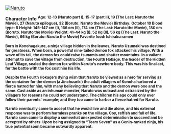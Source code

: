 [![Naruto]()]()

**Character Info**
<b>
<sup>
Age: 12-13 (Naruto part I), 15-17 (part II), 19 (The Last: Naruto the Movie), 27 (Naruto epilogue), 32 (Boruto: Naruto the Movie)
Birthday: October 10
Blood type: B
Height: 145–147 cm (I), 166 cm (II), 174 cm (The Last: Naruto the Movie), 180 cm (Boruto: Naruto the Movie)
Weight: 41–44 kg (I), 52 kg (II), 56 kg (The Last: Naruto the Movie), 66 kg (Boruto: Naruto the Movie)
Favorite food: Ichiraku ramen
</sup>

<p>

<sub>
Born in Konohagakure, a ninja village hidden in the leaves, Naruto Uzumaki was destined for greatness. When born, a powerful nine-tailed demon fox attacked his village. With a wave of its tail, the demon fox could raise tsunamis and shatter mountains. In a valiant attempt to save the village from destruction, the Fourth Hokage, the leader of the Hidden Leaf Village, sealed the demon fox within Naruto's newborn body. This was his final act, for the battle with the fox cost him his life.
</sub>

<p>

<sup>
Despite the Fourth Hokage's dying wish that Naruto be viewed as a hero for serving as the container for the demon (a Jinchuuriki) the adult villagers of Konoha harbored a fierce hatred for him, with many believing that Naruto and the demon were one and the same. Cast aside as an inhuman monster, Naruto was outcast and ostracized by the villagers for reasons he could not understand. The children his age could only ever follow their parents' example; and they too came to harbor a fierce hatred for Naruto.
</sup>

<p>

<sub>
Naruto eventually came to accept that he would live and die alone, and his external response was to perform harmless pranks on the village. Coy, raffish and full of life, Naruto soon came to display a somewhat unexpected determination to succeed and be accepted by others. Upon being assigned to "Team Seven" as a Genin-ranked ninja, his true potential soon became outwardly apparent.
</sub>
